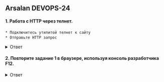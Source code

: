 ## Arsalan DEVOPS-24

#### 1. Работа c HTTP через телнет.

``` 
* Подключитесь утилитой телнет к сайту
* Отправьте HTTP запрос
```

<details>
<summary>Ответ</summary>

![](dir36/3.6.1.png)

`Код 301 означает перенаправление на другой url-адрес`
</details>

#### 2. Повторите задание 1 в браузере, используя консоль разработчика F12.

<details>
<summary>Ответ</summary>

</details>